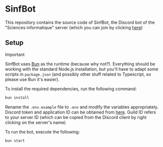 # SinfBot

This repository contains the source code of SinfBot, the Discord bot of the "Sciences informatique" server (which you can join by clicking [here](https://discord.gg/GGqdFYgCn8))

## Setup

> [!IMPORTANT]
> SinfBot uses [Bun](https://bun.sh/) as the runtime (because why not?). Everything should be working with the standard Node.js installation, but you'll have to adapt some scripts in `package.json` (and possibly other stuff related to Typescript, so please use Bun it's easier).

To install the required dependencies, run the following command:

```sh
bun install
```

Rename the `.env.example` file to `.env` and modify the variables appropriately. Discord token and application ID can be obtained from [here](https://discord.com/developers/applications). Guild ID refers to your server ID (which can be copied from the Discord client by right clicking on the server's name)

To run the bot, execute the following:

```sh
bun start
```